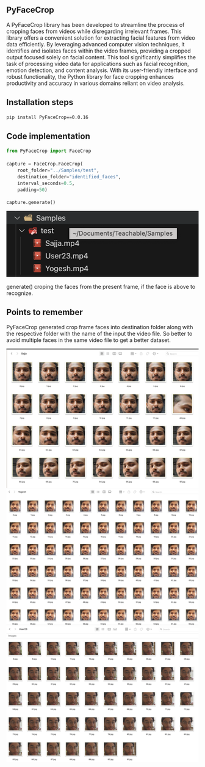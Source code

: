 ## PyFaceCrop
A PyFaceCrop library has been developed to streamline the process of cropping faces from videos while disregarding irrelevant frames. This library offers a convenient solution for extracting facial features from video data efficiently. By leveraging advanced computer vision techniques, it identifies and isolates faces within the video frames, providing a cropped output focused solely on facial content. This tool significantly simplifies the task of processing video data for applications such as facial recognition, emotion detection, and content analysis. With its user-friendly interface and robust functionality, the Python library for face cropping enhances productivity and accuracy in various domains reliant on video analysis.

## Installation steps

```bash
pip install PyFaceCrop==0.0.16
``` 

## Code implementation
```python
from PyFaceCrop import FaceCrop

capture = FaceCrop.FaceCrop(
    root_folder="../Samples/test",
    destination_folder="identified_faces",
    interval_seconds=0.5,
    padding=50) 

capture.generate()

```
![screenshot](https://raw.githubusercontent.com/udayatom/PyFaceCrop/main/screenshots/Screenshot_Input.png)

generate() croping the faces from the present frame, if the face is above to recognize.

## Points to remember

PyFaceCrop generated crop frame faces into destination folder along with the respective folder with the name of the input the video file. So better to avoid multiple faces in the same video file to get a better dataset.

![screenshot](https://raw.githubusercontent.com/udayatom/PyFaceCrop/main/screenshots/Screenshot_Sajja.png)   
![screenshot](https://raw.githubusercontent.com/udayatom/PyFaceCrop/main/screenshots/Screenshot_Yogesh.png) 
![screenshot](https://raw.githubusercontent.com/udayatom/PyFaceCrop/main/screenshots/Screenshot_User23.png) 



